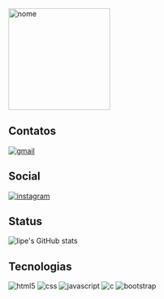 <img width="200" alt="nome" src="https://lh3.googleusercontent.com/pw/AP1GczPZNNyqZUvCtMFxB9ubldlXHHL3OaWLitEVzTIYtGK0ou30C47DRQKtsMCmMfJLYIu9gxF-5wzjfNf-Ii9JFzJ8wOQu_A9FoGvZ04ABnbtYbJU98HX8SgntSBW1cJSKOc4oqfn2m1mjZ0SxUbaxftE=w600-h300-s-no-gm?authuser=1">

## Contatos <br> 
[![gmail](https://img.shields.io/badge/Gmail-D14836?style=for-the-badge&logo=gmail&logoColor=white)](https://mail.google.com/mail/u/1/#inbox?compose=CllgCJvrbrTSdKbcKrsFfVrQcrLKhvmCtMlLsWtPsFkKTBSWgBvMLsnhrCstmBNzSjVqBpPqljV)

## Social <br> 
[![instagram](https://img.shields.io/badge/Instagram-E4405F?style=for-the-badge&logo=instagram&logoColor=white)](https://www.instagram.com/lipe_fenske/)

## Status
![lipe's GitHub stats](https://github-readme-stats.vercel.app/api?username=lipefsk05&theme=great-gatsby)
[![]()]()

## Tecnologias <br> 
<div style="display: inline_block"> 
<img aling="center" alt=html5 src="https://img.shields.io/badge/HTML5-E34F26?style=for-the-badge&logo=html5&logoColor=white"> 
<img aling="center" alt=css src="https://img.shields.io/badge/CSS-239120?&style=for-the-badge&logo=css3&logoColor=white"> 
<img aling="center" alt=javascript src="https://img.shields.io/badge/JavaScript-323330?style=for-the-badge&logo=javascript&logoColor=F7DF1E"> 
<img aling="center" alt=c src="https://img.shields.io/badge/C-00599C?style=for-the-badge&logo=c&logoColor=white">
<img aling="center" alt=bootstrap src="https://img.shields.io/badge/Bootstrap-563D7C?style=for-the-badge&logo=bootstrap&logoColor=white"> </div> 

